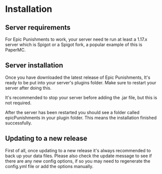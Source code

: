 # Installation

## Server requirements
For Epic Punishments to work, your server need te run at least a 1.17.x server which is Spigot or a Spigot fork, a popular example of this is PaperMC.

## Server installation
Once you have downloaded the latest release of Epic Punishments, It's ready to be put into your server's plugins folder. Make sure to restart your server after doing this.

It's recommended to stop your server before adding the .jar file, but this is not required.

After the server has been restarted you should see a folder called epicPunishments in your plugin folder. This means the installation finished successfully.

## Updating to a new release
First of all, once updating to a new release it's always recommended to back up your data files. Please also check the update message to see if there are any new config options, if so you may need to regenerate the config.yml file or add the options manually.